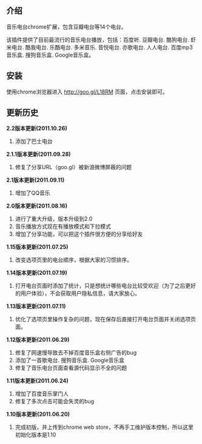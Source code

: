 ## 介绍
音乐电台chrome扩展，包含豆瓣电台等14个电台。

该插件提供了目前最流行的音乐电台播放，包括：百度听. 豆瓣电台. 酷狗电台. 虾米电台. 酷我电台. 乐酷电台. 多米音乐. 音悦电台. 亦歌电台. 人人电台. 百度mp3音乐盒. 搜狗音乐盒. Google音乐盒。


## 安装

使用chrome浏览器进入 http://goo.gl/L18RM 页面，点击安装即可。

## 更新历史

**2.2版本更新(2011.10.26)**

1. 添加了巴士电台

**2.1.1版本更新(2011.09.28)**

1. 修复了分享URL（goo.gl）被新浪微博屏蔽的问题

**2.1版本更新(2011.09.11)**

1. 增加了QQ音乐

**2.0版本更新(2011.08.16)**

1. 进行了重大升级，版本升级到2.0
2. 音乐播放方式现在有播放模式和下拉模式
3. 增加了分享功能，可以把这个插件很方便的分享给好友

**1.15版本更新(2011.07.25)**

1. 改变选项页里的电台顺序，根据大家的习惯排序。 

**1.14版本更新(2011.07.19)** 

1. 打开电台页面时添加了统计，只是想统计哪些电台比较受欢迎（为了之后更好的用户体验），不会获取用户隐私信息，请大家放心。

**1.13版本更新(2011.07.11)** 

1. 优化了选项页里操作复杂的问题，现在保存后直接打开电台页面并关闭选项页面。

**1.12版本更新(2011.06.29)** 

1. 修复了网速慢导致去不掉百度音乐盒右侧广告的bug
2. 添加了一首歌电台. 搜狗音乐盒. Google音乐盒
3. 修复了音乐电台页面查看源代码显示不全的问题

**1.11版本更新(2011.06.24)**

1. 增加了百度音乐掌门人
2. 修复了多次点击可能会失灵的bug

**1.10版本更新(2011.06.20)**

1. 完成初版，并上传到chrome web store，不再手工维护版本控制，所以这里初始化版本是1.10
